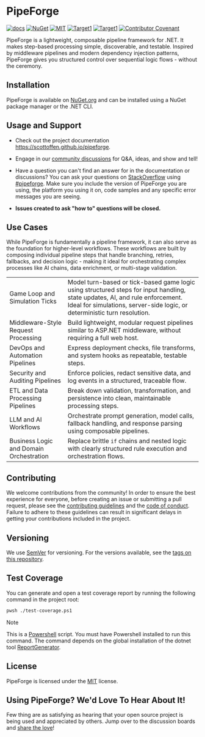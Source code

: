 # PipeForge

[![docs](https://img.shields.io/badge/docs-github.io-blue)](https://scottoffen.github.io/pipeforge)
[![NuGet](https://img.shields.io/nuget/v/PipeForge)](https://www.nuget.org/packages/PipeForge/)
[![MIT](https://img.shields.io/github/license/scottoffen/pipeforge?color=blue)](./LICENSE)
[![Target1](https://img.shields.io/badge/netstandard-2.0-blue)](https://learn.microsoft.com/en-us/dotnet/standard/frameworks)
[![Target1](https://img.shields.io/badge/dotnet-5.0-blue)](https://learn.microsoft.com/en-us/dotnet/standard/frameworks)
[![Contributor Covenant](https://img.shields.io/badge/Contributor%20Covenant-2.1-blue.svg)](code_of_conduct.md)

PipeForge is a lightweight, composable pipeline framework for .NET. It makes step-based processing simple, discoverable, and testable. Inspired by middleware pipelines and modern dependency injection patterns, PipeForge gives you structured control over sequential logic flows - without the ceremony.

## Installation

PipeForge is available on [NuGet.org](https://www.nuget.org/packages/PipeForge/) and can be installed using a NuGet package manager or the .NET CLI.

## Usage and Support

- Check out the project documentation https://scottoffen.github.io/pipeforge.

- Engage in our [community discussions](https://github.com/scottoffen/pipeforge/discussions) for Q&A, ideas, and show and tell!

- Have a question you can't find an answer for in the documentation or discussions? You can ask your questions on [StackOverflow](https://stackoverflow.com) using [#pipeforge](https://stackoverflow.com/questions/tagged/pipeforge?sort=newest). Make sure you include the version of PipeForge you are using, the platform you using it on, code samples and any specific error messages you are seeing.

- **Issues created to ask "how to" questions will be closed.**

## Use Cases

While PipeForge is fundamentally a pipeline framework, it can also serve as the foundation for higher-level workflows. These workflows are built by composing individual pipeline steps that handle branching, retries, fallbacks, and decision logic - making it ideal for orchestrating complex processes like AI chains, data enrichment, or multi-stage validation.

| | |
|-|-|
| Game Loop and Simulation Ticks | Model turn-based or tick-based game logic using structured steps for input handling, state updates, AI, and rule enforcement. Ideal for simulations, server-side logic, or deterministic turn resolution. |
| Middleware-Style Request Processing | Build lightweight, modular request pipelines similar to ASP.NET middleware, without requiring a full web host. |
| DevOps and Automation Pipelines | Express deployment checks, file transforms, and system hooks as repeatable, testable steps. |
| Security and Auditing Pipelines | Enforce policies, redact sensitive data, and log events in a structured, traceable flow. |
| ETL and Data Processing Pipelines | Break down validation, transformation, and persistence into clean, maintainable processing steps. |
| LLM and AI Workflows | Orchestrate prompt generation, model calls, fallback handling, and response parsing using composable pipelines. |
| Business Logic and Domain Orchestration | Replace brittle `if` chains and nested logic with clearly structured rule execution and orchestration flows. |


## Contributing

We welcome contributions from the community! In order to ensure the best experience for everyone, before creating an issue or submitting a pull request, please see the [contributing guidelines](CONTRIBUTING.md) and the [code of conduct](CODE_OF_CONDUCT.md). Failure to adhere to these guidelines can result in significant delays in getting your contributions included in the project.

## Versioning

We use [SemVer](http://semver.org/) for versioning. For the versions available, see the [tags on this repository](https://github.com/scottoffen/pipeforge/releases).

## Test Coverage

You can generate and open a test coverage report by running the following command in the project root:

```bash
pwsh ./test-coverage.ps1
```

> [!NOTE]
> This is a [Powershell](https://learn.microsoft.com/en-us/powershell/) script. You must have Powershell installed to run this command.
> The command depends on the global installation of the dotnet tool [ReportGenerator](https://www.nuget.org/packages/ReportGenerator).

## License

PipeForge is licensed under the [MIT](./LICENSE) license.

## Using PipeForge? We'd Love To Hear About It!

Few thing are as satisfying as hearing that your open source project is being used and appreciated by others. Jump over to the discussion boards and [share the love](https://github.com/scottoffen/pipeforge/discussions)!